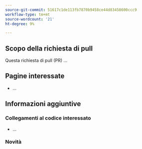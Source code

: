 ```yaml
---
source-git-commit: 51617c1de113fb7870b9458ce44d83458600ccc9
workflow-type: tm+mt
source-wordcount: '21'
ht-degree: 9%

---
```

## Scopo della richiesta di pull

Questa richiesta di pull (PR) ...

## Pagine interessate

<!-- REQUIRED List the affected pages on experienceleague.adobe.com (URLs). Not necessary for large numbers of files. -->

- ...

## Informazioni aggiuntive

### Collegamenti al codice interessato

<!--  OPTIONAL - REMOVE THIS SECTION IF NOT USED. If this pull request references a file in a Magento Open Source or Adobe Commerce codebase repository, add it here. -->

- ...

<!--
If you are fixing a GitHub issue, using the GitHub keyword format (https://help.github.com/en/articles/closing-issues-using-keywords#closing-an-issue-in-a-different-repository) closes the issue when this pull request is merged. Example: `Fixes #1234`.

`main` is the default branch. Merged pull requests to `main` go live on the site automatically. Any requested changes to content on the `main` branch must be related to the released codebase. Any content related to future releases goes in the `develop` branch.

See Contribution guidelines (https://github.com/AdobeDocs/commerce-operations.en/blob/main/contributing.md) for more information.
-->

### Novità

<!--  _OPTIONAL - REMOVE THIS SECTION IF NOT USED._

If this pull request introduces changes that should be highlighted in the [What's New section](https://experienceleague.adobe.com/en/docs/commerce-operations/operational-guides/home#whats-new), see _What's New highlights_ in the [Contribution guidelines](https://github.com/AdobeDocs/commerce-operations.en/blob/main/contributing.md#whats-new-highlights).
-->